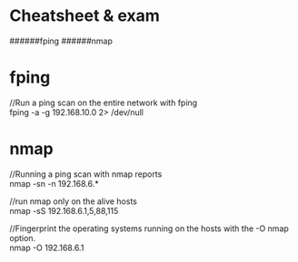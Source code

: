 # Cheatsheet & exam

######fping
######nmap 

# fping
  //Run a ping scan on the entire network with fping<br>
  fping -a -g 192.168.10.0 2> /dev/null

# nmap 
  //Running a ping scan with nmap reports<br>
  nmap -sn -n 192.168.6.* 

  //run nmap only on the alive hosts<br>
  nmap -sS 192.168.6.1,5,88,115 

  //Fingerprint the operating systems running on the hosts with the -O nmap option.<br>
  nmap -O 192.168.6.1 
